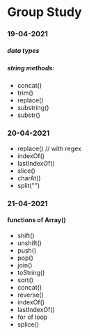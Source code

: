 # Group Study

### 19-04-2021
##### data types
##### string methods:
* concat()
* trim()
* replace()
* substring()
* substr()


### 20-04-2021

* replace() // with regex
* indexOf()
* lastIndexOf()
* slice()
* charAt()
* split("")


### 21-04-2021
#### functions of Array()
* shift()
* unshift()
* push()
* pop()
* join()
* toString()
* sort()
* concat()
* reverse()
* indexOf()
* lastIndexOf()
* for of loop
* splice()
 
 
